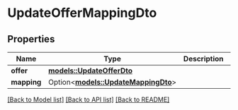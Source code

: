 # UpdateOfferMappingDto

## Properties

Name | Type | Description | Notes
------------ | ------------- | ------------- | -------------
**offer** | [**models::UpdateOfferDto**](UpdateOfferDTO.md) |  | 
**mapping** | Option<[**models::UpdateMappingDto**](UpdateMappingDTO.md)> |  | [optional]

[[Back to Model list]](../README.md#documentation-for-models) [[Back to API list]](../README.md#documentation-for-api-endpoints) [[Back to README]](../README.md)


